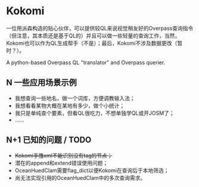 # Kokomi

  一位用派森构造的贴心伙伴，可以提供较QL来说视觉稍友好的Overpass查询指令（但注意，其本质还是基于QL的）并且可以做一些轻量的查询工作，当然，Kokomi也可以作为QL生成帮手（不是）；最后，Kokomi不涉及数据更改（暂时？）。
  
  A python-based Overpass QL "translator" and Overpass querier.

## N 一些应用场景示例

+ 我想查询一些地名，做一个词库，方便调教输入法；
+ 我想看看某物大概在某地有多少，做个小统计；
+ 我只是单纯查个要素，但看QL很吃力，不想单独学QL或开JOSM了；
+ ……

## N+1 已知的问题 / TODO

+ <del>Kokomi手撸xml不能识别没有tag的节点；</del>
+ 潜在的append和extend错误使用问题；
+ OceanHuedClam需要flag_dict以便Kokomi在查询后于本地筛选；
+ 尚无法实现引用的OceanHuedClam中的多次查询需求。
